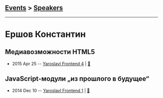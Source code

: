 ## [Events](../README.md) > [Speakers](../speakers.md)
---

# Ершов Константин

## Медиавозможности HTML5
- 2015 Apr 25 -- [Yaroslavl Frontend 4](https://youtu.be/_gZXYjlBfnw)  | [:notebook:](https://www.slideshare.net/oelifantiev/webrtc-47460817)  
## JavaScript-модули „из прошлого в будущее“
- 2014 Dec 10 -- [Yaroslavl Frontend 1](https://youtu.be/6r62UorqXK4)  | [:notebook:](https://www.slideshare.net/oelifantiev/javascript-42845282)  
